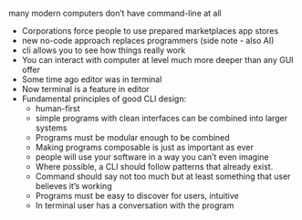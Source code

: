 many modern computers don’t have command-line at all

- Corporations force people to use prepared marketplaces app stores
- new no-code approach replaces programmers (side note - also AI)
- cli allows you to see how things really work
- You can interact with computer at level much more deeper than any GUI offer
- Some time ago editor was in terminal
- Now terminal is a feature in editor
- Fundamental principles of good CLI design:
  - human-first
  - simple programs with clean interfaces can be combined into larger systems
  - Programs must be modular enough to be combined
  - Making programs composable is just as important as ever
  - people will use your software in a way you can’t even imagine
  - Where possible, a CLI should follow patterns that already exist.
  - Command should say not too much but at least something that user believes it’s working
  - Programs must be easy to discover for users, intuitive
  - In terminal user has a conversation with the program
